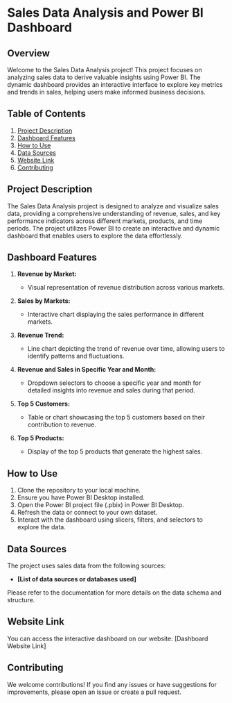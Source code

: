 # Sales Data Analysis and Power BI Dashboard

## Overview

Welcome to the Sales Data Analysis project! This project focuses on analyzing sales data to derive valuable insights using Power BI. The dynamic dashboard provides an interactive interface to explore key metrics and trends in sales, helping users make informed business decisions.

## Table of Contents
1. [Project Description](#project-description)
2. [Dashboard Features](#dashboard-features)
3. [How to Use](#how-to-use)
4. [Data Sources](#data-sources)
5. [Website Link](#website-link)
6. [Contributing](#contributing)

## Project Description

The Sales Data Analysis project is designed to analyze and visualize sales data, providing a comprehensive understanding of revenue, sales, and key performance indicators across different markets, products, and time periods. The project utilizes Power BI to create an interactive and dynamic dashboard that enables users to explore the data effortlessly.

## Dashboard Features

1. **Revenue by Market:**
   - Visual representation of revenue distribution across various markets.
   
2. **Sales by Markets:**
   - Interactive chart displaying the sales performance in different markets.

3. **Revenue Trend:**
   - Line chart depicting the trend of revenue over time, allowing users to identify patterns and fluctuations.

4. **Revenue and Sales in Specific Year and Month:**
   - Dropdown selectors to choose a specific year and month for detailed insights into revenue and sales during that period.

5. **Top 5 Customers:**
   - Table or chart showcasing the top 5 customers based on their contribution to revenue.

6. **Top 5 Products:**
   - Display of the top 5 products that generate the highest sales.

## How to Use

1. Clone the repository to your local machine.
2. Ensure you have Power BI Desktop installed.
3. Open the Power BI project file (.pbix) in Power BI Desktop.
4. Refresh the data or connect to your own dataset.
5. Interact with the dashboard using slicers, filters, and selectors to explore the data.

## Data Sources

The project uses sales data from the following sources:
- **[List of data sources or databases used]**

Please refer to the documentation for more details on the data schema and structure.

## Website Link

You can access the interactive dashboard on our website: [Dashboard Website Link]

## Contributing

We welcome contributions! If you find any issues or have suggestions for improvements, please open an issue or create a pull request.

